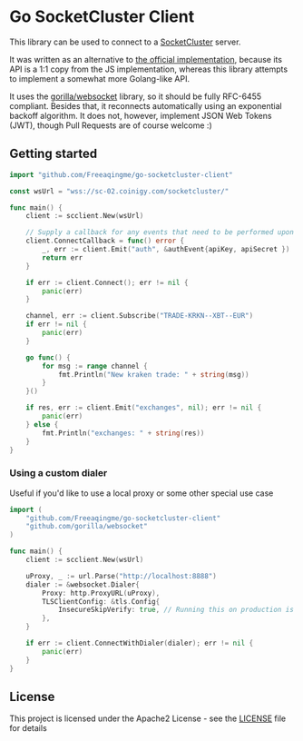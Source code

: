 # Go SocketCluster Client

This library can be used to connect to a [SocketCluster](https://socketcluster.io/#!/) server.

It was written as an alternative to [the official implementation](https://github.com/sacOO7/socketcluster-client-go),
because its API is a 1:1 copy from the JS implementation, whereas this library attempts
to implement a somewhat more Golang-like API.

It uses the [gorilla/websocket](https://github.com/gorilla/websocket) library, so it should
be fully RFC-6455 compliant. Besides that, it reconnects automatically using an exponential
backoff algorithm. It does not, however, implement JSON Web Tokens (JWT), though Pull Requests
are of course welcome :)

## Getting started

```go
import "github.com/Freeaqingme/go-socketcluster-client"

const wsUrl = "wss://sc-02.coinigy.com/socketcluster/"

func main() {
    client := scclient.New(wsUrl)

    // Supply a callback for any events that need to be performed upon every reconnnect
    client.ConnectCallback = func() error {
        _, err := client.Emit("auth", &authEvent{apiKey, apiSecret })
        return err
    }

    if err := client.Connect(); err != nil {
        panic(err)
    }

    channel, err := client.Subscribe("TRADE-KRKN--XBT--EUR")
    if err != nil {
        panic(err)
    }

    go func() {
        for msg := range channel {
            fmt.Println("New kraken trade: " + string(msg))
        }
    }()

    if res, err := client.Emit("exchanges", nil); err != nil {
        panic(err)
    } else {
        fmt.Println("exchanges: " + string(res))
    }
}

```

### Using a custom dialer
Useful if you'd like to use a local proxy or some other special use case
```go
import (
    "github.com/Freeaqingme/go-socketcluster-client"
    "github.com/gorilla/websocket"
)

func main() {
    client := scclient.New(wsUrl)

    uProxy, _ := url.Parse("http://localhost:8888")
    dialer := &websocket.Dialer{
        Proxy: http.ProxyURL(uProxy),
        TLSClientConfig: &tls.Config{
            InsecureSkipVerify: true, // Running this on production is bad, fyi...
        },
    }

    if err := client.ConnectWithDialer(dialer); err != nil {
        panic(err)
    }
}

```

## License

This project is licensed under the Apache2 License - see the [LICENSE](LICENSE) file for details
